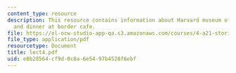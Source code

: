 ```yaml
---
content_type: resource
description: This resource contains information about Harvard museum of natural history
  and dinner at border cafe.
file: https://ol-ocw-studio-app-qa.s3.amazonaws.com/courses/4-a21-stories-without-words-photographing-the-first-year-fall-2006/e0b28564cf9d0c8a6e5497b4528f6ebf_lect4.pdf
file_type: application/pdf
resourcetype: Document
title: lect4.pdf
uid: e0b28564-cf9d-0c8a-6e54-97b4528f6ebf
---
```

